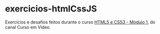 # exercicios-htmlCssJS

Exercícios e desafios feitos durante o curso [HTML5 e CSS3 - Módulo 1](https://youtube.com/playlist?list=PLHz_AreHm4dkZ9-atkcmcBaMZdmLHft8n), do canal Curso em Vídeo.

